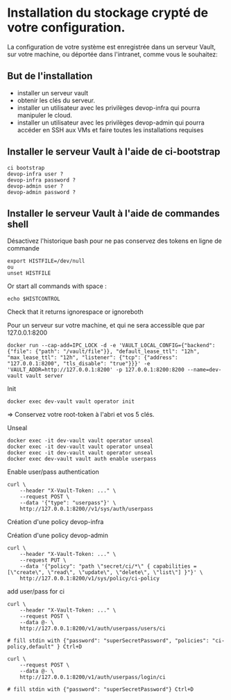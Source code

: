 # Installation du stockage crypté de votre configuration.

La configuration de votre système est enregistrée dans un serveur Vault, sur votre machine, ou déportée dans l'intranet, comme vous le souhaitez:

## But de l'installation

- installer un serveur vault
- obtenir les clés du serveur.
- installer un utilisateur avec les privilèges devop-infra qui pourra manipuler le cloud.
- installer un utilisateur avec les privilèges devop-admin qui pourra accéder en SSH aux VMs et faire toutes les installations requises

## Installer le serveur Vault à l'aide de ci-bootstrap

```
ci bootstrap
devop-infra user ?
devop-infra password ?
devop-admin user ?
devop-admin password ?
```


## Installer le serveur Vault à l'aide de commandes shell

Désactivez l'historique bash pour ne pas conservez des tokens en ligne de commande
```
export HISTFILE=/dev/null
ou
unset HISTFILE
```
Or start all commands with space : 
```
echo $HISTCONTROL
```
Check that it returns ignorespace or ignoreboth

Pour un serveur sur votre machine, et qui ne sera accessible que par 127.0.0.1:8200
```
docker run --cap-add=IPC_LOCK -d -e 'VAULT_LOCAL_CONFIG={"backend": {"file": {"path": "/vault/file"}}, "default_lease_ttl": "12h", "max_lease_ttl": "12h", "listener": {"tcp": {"address": "127.0.0.1:8200", "tls_disable": "true"}}}' -e 'VAULT_ADDR=http://127.0.0.1:8200' -p 127.0.0.1:8200:8200 --name=dev-vault vault server
```

Init
```
docker exec dev-vault vault operator init
```
=> Conservez votre root-token à l'abri et vos 5 clés. 

Unseal
```
docker exec -it dev-vault vault operator unseal
docker exec -it dev-vault vault operator unseal
docker exec -it dev-vault vault operator unseal
docker exec dev-vault vault auth enable userpass
```

Enable user/pass authentication
```
curl \
    --header "X-Vault-Token: ..." \
    --request POST \
    --data '{"type": "userpass"}' \
    http://127.0.0.1:8200//v1/sys/auth/userpass
```

Création d'une policy devop-infra

Création d'une policy devop-admin

```
curl \
    --header "X-Vault-Token: ..." \
    --request PUT \
    --data '{"policy": "path \"secret/ci/*\" { capabilities = [\"create\", \"read\", \"update\", \"delete\", \"list\"] }"}' \
    http://127.0.0.1:8200/v1/sys/policy/ci-policy
```
add user/pass for ci

```
curl \
    --header "X-Vault-Token: ..." \
    --request POST \
    --data @- \
    http://127.0.0.1:8200/v1/auth/userpass/users/ci

# fill stdin with {"password": "superSecretPassword", "policies": "ci-policy,default" } Ctrl+D
```

```
curl \
    --request POST \
    --data @- \
    http://127.0.0.1:8200/v1/auth/userpass/login/ci

# fill stdin with {"password": "superSecretPassword"} Ctrl+D
```